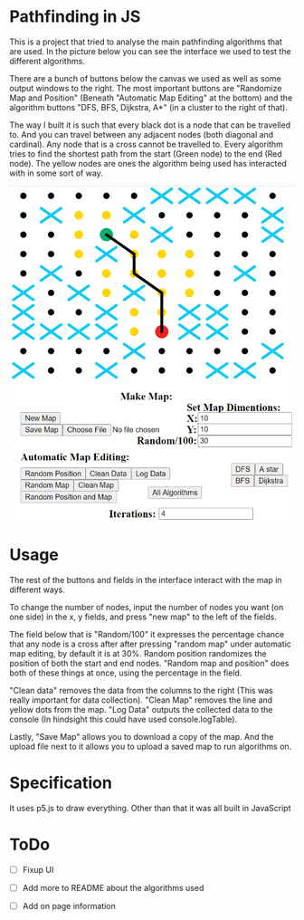 # Pathfinding in JS
This is a project that tried to analyse the main pathfinding algorithms that are used.
In the picture below you can see the interface we used to test the different algorithms.

There are a bunch of buttons below the canvas we used as well as some output windows to the right.
The most important buttons are "Randomize Map and Position" (Beneath "Automatic Map Editing" at the bottom) and the algorithm buttons "DFS, BFS, Dijkstra, A*" (in a cluster to the right of that).

The way I built it is such that every black dot is a node that can be travelled to. And you can 
travel between any adjacent nodes (both diagonal and cardinal). Any node that is a
cross cannot be travelled to. Every algorithm tries to
find the shortest path from the start (Green node) to the end (Red node). The yellow nodes are ones the 
algorithm being used has interacted with in some sort of way.

![Picture Of Editor](images/Capture.PNG)

# Usage
The rest of the buttons and fields in the interface interact with the map in different ways.

To change the number of nodes, input the number of nodes you want (on one side) in the x, y fields, and press "new map" to the left of the fields.

The field below that is "Random/100" it expresses the percentage chance that any node is a cross after after pressing "random map" under
automatic map editing, by default it is at 30%. Random position randomizes the position of both the start and end nodes. "Random map and position" does both of these things at once, using the percentage in the field.

"Clean data" removes the data from the columns to the right (This was really important for data collection). "Clean Map" removes the line and yellow dots from the map. "Log Data" outputs the collected data to the console (In hindsight this could have used console.logTable). 

Lastly, "Save Map" allows you to download a copy of the map. And the upload file next to it allows you to upload a saved map to run algorithms on.

# Specification
It uses p5.js to draw everything. Other than that it was all built in JavaScript

# ToDo
- [ ] Fixup UI
- [ ] Add more to README about the algorithms used
- [ ] Add on page information

